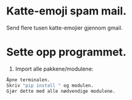 # Katte-emoji spam mail.

Send flere tusen katte-emojier gjennom gmail.

# Sette opp programmet.

1. Import alle pakkene/modulene:
```bash
Åpne terminalen.
Skriv "pip install " og modulen.
Gjør dette med alle nødvendige modulene.
```
